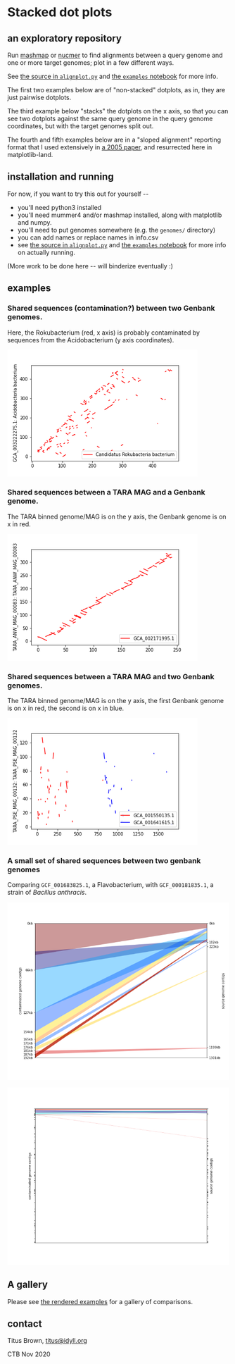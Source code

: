 # Stacked dot plots

## an exploratory repository

Run [mashmap](https://github.com/marbl/MashMap) or
[nucmer](https://github.com/mummer4/mummer) to find alignments between
a query genome and one or more target genomes; plot in a few different
ways.

See [the source in `alignplot.py`](./alignplot.py) and
[the `examples` notebook](./examples.ipynb) for more info.

The first two examples below are of "non-stacked" dotplots, as in,
they are just pairwise dotplots.

The third example below "stacks" the dotplots on the x axis, so that you can
see two dotplots against the same query genome in the query genome
coordinates, but with the target genomes split out.

The fourth and fifth examples below are in a "sloped alignment"
reporting format that I used extensively in
[a 2005 paper](https://bmcbioinformatics.biomedcentral.com/articles/10.1186/1471-2105-6-70), and resurrected here in matplotlib-land.

## installation and running

For now, if you want to try this out for yourself --

* you'll need python3 installed
* you'll need mummer4 and/or mashmap installed, along with matplotlib and numpy.
* you'll need to put genomes somewhere (e.g. the `genomes/` directory)
* you can add names or replace names in info.csv
* see [the source in `alignplot.py`](./alignplot.py) and
[the `examples` notebook](./examples.ipynb) for more info on actually running.

(More work to be done here -- will binderize eventually :)

## examples

### Shared sequences (contamination?) between two Genbank genomes.

Here, the Rokubacterium (red, x axis) is probably contaminated by sequences
from the Acidobacterium (y axis coordinates).

![](images/example1.png)

### Shared sequences between a TARA MAG and a Genbank genome.

The TARA binned genome/MAG is on the y axis, the Genbank genome is on x in
red.

![](images/example2.png)

### Shared sequences between a TARA MAG and two Genbank genomes.

The TARA binned genome/MAG is on the y axis, the first Genbank genome
is on x in red, the second is on x in blue.

![](images/example3.png)

### A small set of shared sequences between two genbank genomes

Comparing `GCF_001683825.1`, a Flavobacterium, with `GCF_000181835.1`,
a strain of *Bacillus anthracis*.

![](images/example4.png)

![](images/example5.png)

## A gallery

Please see
[the rendered examples](https://ctb.github.io/2020-stacked-dot-plots/examples.html)
for a gallery of comparisons.

## contact

Titus Brown, titus@idyll.org

CTB Nov 2020
